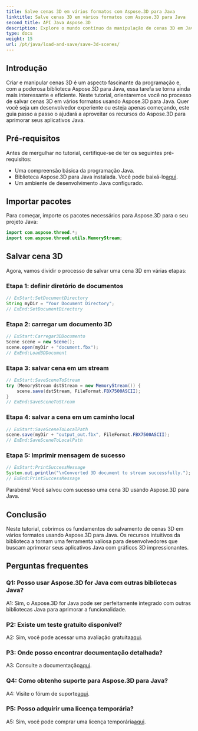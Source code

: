 ```yaml
---
title: Salve cenas 3D em vários formatos com Aspose.3D para Java
linktitle: Salve cenas 3D em vários formatos com Aspose.3D para Java
second_title: API Java Aspose.3D
description: Explore o mundo contínuo da manipulação de cenas 3D em Java com Aspose.3D. Aprenda a salvar cenas em vários formatos sem esforço.
type: docs
weight: 15
url: /pt/java/load-and-save/save-3d-scenes/
---
```

## Introdução

Criar e manipular cenas 3D é um aspecto fascinante da programação e, com a poderosa biblioteca Aspose.3D para Java, essa tarefa se torna ainda mais interessante e eficiente. Neste tutorial, orientaremos você no processo de salvar cenas 3D em vários formatos usando Aspose.3D para Java. Quer você seja um desenvolvedor experiente ou esteja apenas começando, este guia passo a passo o ajudará a aproveitar os recursos do Aspose.3D para aprimorar seus aplicativos Java.

## Pré-requisitos

Antes de mergulhar no tutorial, certifique-se de ter os seguintes pré-requisitos:

- Uma compreensão básica da programação Java.
-  Biblioteca Aspose.3D para Java instalada. Você pode baixá-lo[aqui](https://releases.aspose.com/3d/java/).
- Um ambiente de desenvolvimento Java configurado.

## Importar pacotes

Para começar, importe os pacotes necessários para Aspose.3D para o seu projeto Java:

```java
import com.aspose.threed.*;
import com.aspose.threed.utils.MemoryStream;

```

## Salvar cena 3D

Agora, vamos dividir o processo de salvar uma cena 3D em várias etapas:

### Etapa 1: definir diretório de documentos

```java
// ExStart:SetDocumentDirectory
String myDir = "Your Document Directory";
// ExEnd:SetDocumentDirectory
```

### Etapa 2: carregar um documento 3D

```java
// ExStart:Carregar3DDocumento
Scene scene = new Scene();
scene.open(myDir + "document.fbx");
// ExEnd:Load3DDocument
```

### Etapa 3: salvar cena em um stream

```java
// ExStart:SaveSceneToStream
try (MemoryStream dstStream = new MemoryStream()) {
    scene.save(dstStream, FileFormat.FBX7500ASCII);
}
// ExEnd:SaveSceneToStream
```

### Etapa 4: salvar a cena em um caminho local

```java
// ExStart:SaveSceneToLocalPath
scene.save(myDir + "output_out.fbx", FileFormat.FBX7500ASCII);
// ExEnd:SaveSceneToLocalPath
```

### Etapa 5: Imprimir mensagem de sucesso

```java
// ExStart:PrintSuccessMessage
System.out.println("\nConverted 3D document to stream successfully.");
// ExEnd:PrintSuccessMessage
```

Parabéns! Você salvou com sucesso uma cena 3D usando Aspose.3D para Java.

## Conclusão

Neste tutorial, cobrimos os fundamentos do salvamento de cenas 3D em vários formatos usando Aspose.3D para Java. Os recursos intuitivos da biblioteca a tornam uma ferramenta valiosa para desenvolvedores que buscam aprimorar seus aplicativos Java com gráficos 3D impressionantes.

## Perguntas frequentes

### Q1: Posso usar Aspose.3D for Java com outras bibliotecas Java?

A1: Sim, o Aspose.3D for Java pode ser perfeitamente integrado com outras bibliotecas Java para aprimorar a funcionalidade.

### P2: Existe um teste gratuito disponível?

 A2: Sim, você pode acessar uma avaliação gratuita[aqui](https://releases.aspose.com/).

### P3: Onde posso encontrar documentação detalhada?

A3: Consulte a documentação[aqui](https://reference.aspose.com/3d/java/).

### Q4: Como obtenho suporte para Aspose.3D para Java?

 A4: Visite o fórum de suporte[aqui](https://forum.aspose.com/c/3d/18).

### P5: Posso adquirir uma licença temporária?

 A5: Sim, você pode comprar uma licença temporária[aqui](https://purchase.aspose.com/temporary-license/).